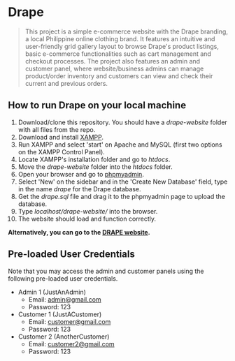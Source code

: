 # Drape

> This project is a simple e-commerce website with the Drape branding, a local Philippine online clothing brand. It features an intuitive and user-friendly grid gallery layout to browse Drape's product listings, basic e-commerce functionalities such as cart management and checkout processes. The project also features an admin and customer panel, where website/business admins can manage product/order inventory and customers can view and check their current and previous orders.

## How to run Drape on your local machine

1. Download/clone this repository. You should have a *drape-website* folder with all files from the repo.
2. Download and install [XAMPP](https://www.apachefriends.org/download.html).
3. Run XAMPP and select 'start' on Apache and MySQL (first two options on the XAMPP Control Panel).
4. Locate XAMPP's installation folder and go to *htdocs*.
5. Move the *drape-website* folder into the *htdocs* folder.
6. Open your browser and go to [phpmyadmin](http://localhost/phpmyadmin/).
7. Select 'New' on the sidebar and in the 'Create New Database' field, type in the name *drape* for the Drape database.
8. Get the *drape.sql* file and drag it to the phpmyadmin page to upload the database.
9. Type *localhost/drape-website/* into the browser.
10. The website should load and function correctly.

**Alternatively, you can go to the [DRAPE website](https://drapeclothing.000webhostapp.com/).**

## Pre-loaded User Credentials

Note that you may access the admin and customer panels using the following pre-loaded user credentials.
+ Admin 1 (JustAnAdmin)
  + Email: admin@gmail.com
  + Password: 123
+ Customer 1 (JustACustomer)
  + Email: customer@gmail.com
  + Password: 123
+ Customer 2 (AnotherCustomer)
  + Email: customer2@gmail.com
  + Password: 123
